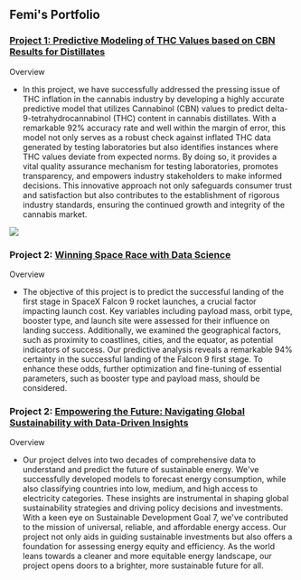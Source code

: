 ## Femi's Portfolio

### [Project 1: Predictive Modeling of THC Values based on CBN Results for Distillates](https://www.kaggle.com/code/femiolawale/distillate-potency-prediction?scriptVersionId=145139556)

Overview 
- In this project, we have successfully addressed the pressing issue of THC inflation in the cannabis industry by developing a highly accurate predictive model that utilizes Cannabinol (CBN) values to predict delta-9-tetrahydrocannabinol (THC) content in cannabis distillates. With a remarkable 92% accuracy rate and well within the margin of error, this model not only serves as a robust check against inflated THC data generated by testing laboratories but also identifies instances where THC values deviate from expected norms. By doing so, it provides a vital quality assurance mechanism for testing laboratories, promotes transparency, and empowers industry stakeholders to make informed decisions. This innovative approach not only safeguards consumer trust and satisfaction but also contributes to the establishment of rigorous industry standards, ensuring the continued growth and integrity of the cannabis market.

<img src="images/demo.gif?raw=true"/>

### Project 2: [Winning Space Race with Data Science](https://github.com/olafem/oluwafemi/blob/master/SpaceX%20Capstone%20Project_Femi.pdf)

Overview 
- The objective of this project is to predict the successful landing of the first stage in SpaceX Falcon 9 rocket launches, a crucial factor impacting launch cost. Key variables including payload mass, orbit type, booster type, and launch site were assessed for their influence on landing success. Additionally, we examined the geographical factors, such as proximity to coastlines, cities, and the equator, as potential indicators of success. Our predictive analysis reveals a remarkable 94% certainty in the successful landing of the Falcon 9 first stage. To enhance these odds, further optimization and fine-tuning of essential parameters, such as booster type and payload mass, should be considered.

### Project 2: [Empowering the Future: Navigating Global Sustainability with Data-Driven Insights](https://www.kaggle.com/code/femiolawale/global-sustainable-energy?scriptVersionId=146179838)

Overview 
- Our project delves into two decades of comprehensive data to understand and predict the future of sustainable energy. We've successfully developed models to forecast energy consumption, while also classifying countries into low, medium, and high access to electricity categories. These insights are instrumental in shaping global sustainability strategies and driving policy decisions and investments.
With a keen eye on Sustainable Development Goal 7, we've contributed to the mission of universal, reliable, and affordable energy access. Our project not only aids in guiding sustainable investments but also offers a foundation for assessing energy equity and efficiency. As the world leans towards a cleaner and more equitable energy landscape, our project opens doors to a brighter, more sustainable future for all.



